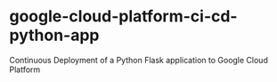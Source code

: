 # google-cloud-platform-ci-cd-python-app
Continuous Deployment of a Python Flask application to Google Cloud Platform
